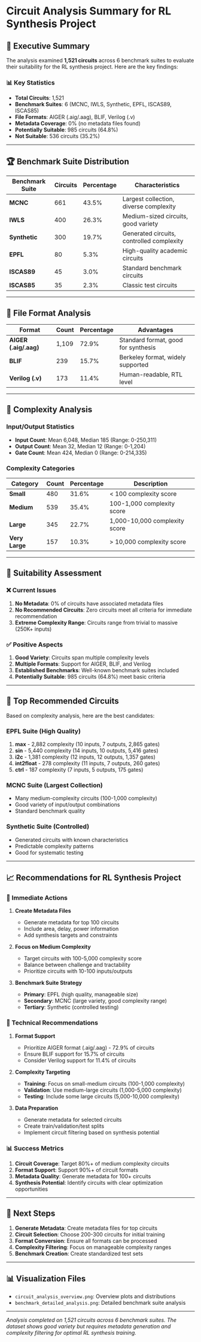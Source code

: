 # Circuit Analysis Summary for RL Synthesis Project

## 🎯 **Executive Summary**

The analysis examined **1,521 circuits** across 6 benchmark suites to evaluate their suitability for the RL synthesis project. Here are the key findings:

### **📊 Key Statistics**
- **Total Circuits**: 1,521
- **Benchmark Suites**: 6 (MCNC, IWLS, Synthetic, EPFL, ISCAS89, ISCAS85)
- **File Formats**: AIGER (.aig/.aag), BLIF, Verilog (.v)
- **Metadata Coverage**: 0% (no metadata files found)
- **Potentially Suitable**: 985 circuits (64.8%)
- **Not Suitable**: 536 circuits (35.2%)

---

## 🏆 **Benchmark Suite Distribution**

| Benchmark Suite | Circuits | Percentage | Characteristics |
|----------------|----------|------------|-----------------|
| **MCNC** | 661 | 43.5% | Largest collection, diverse complexity |
| **IWLS** | 400 | 26.3% | Medium-sized circuits, good variety |
| **Synthetic** | 300 | 19.7% | Generated circuits, controlled complexity |
| **EPFL** | 80 | 5.3% | High-quality academic circuits |
| **ISCAS89** | 45 | 3.0% | Standard benchmark circuits |
| **ISCAS85** | 35 | 2.3% | Classic test circuits |

---

## 📁 **File Format Analysis**

| Format | Count | Percentage | Advantages |
|--------|-------|------------|------------|
| **AIGER (.aig/.aag)** | 1,109 | 72.9% | Standard format, good for synthesis |
| **BLIF** | 239 | 15.7% | Berkeley format, widely supported |
| **Verilog (.v)** | 173 | 11.4% | Human-readable, RTL level |

---

## 🔧 **Complexity Analysis**

### **Input/Output Statistics**
- **Input Count**: Mean 6,048, Median 185 (Range: 0-250,311)
- **Output Count**: Mean 32, Median 12 (Range: 0-1,204)
- **Gate Count**: Mean 424, Median 0 (Range: 0-214,335)

### **Complexity Categories**
| Category | Count | Percentage | Description |
|----------|-------|------------|-------------|
| **Small** | 480 | 31.6% | < 100 complexity score |
| **Medium** | 539 | 35.4% | 100-1,000 complexity score |
| **Large** | 345 | 22.7% | 1,000-10,000 complexity score |
| **Very Large** | 157 | 10.3% | > 10,000 complexity score |

---

## 🎯 **Suitability Assessment**

### **❌ Current Issues**
1. **No Metadata**: 0% of circuits have associated metadata files
2. **No Recommended Circuits**: Zero circuits meet all criteria for immediate recommendation
3. **Extreme Complexity Range**: Circuits range from trivial to massive (250K+ inputs)

### **✅ Positive Aspects**
1. **Good Variety**: Circuits span multiple complexity levels
2. **Multiple Formats**: Support for AIGER, BLIF, and Verilog
3. **Established Benchmarks**: Well-known benchmark suites included
4. **Potentially Suitable**: 985 circuits (64.8%) meet basic criteria

---

## 🏅 **Top Recommended Circuits**

Based on complexity analysis, here are the best candidates:

### **EPFL Suite (High Quality)**
1. **max** - 2,882 complexity (10 inputs, 7 outputs, 2,865 gates)
2. **sin** - 5,440 complexity (14 inputs, 10 outputs, 5,416 gates)
3. **i2c** - 1,381 complexity (12 inputs, 12 outputs, 1,357 gates)
4. **int2float** - 278 complexity (11 inputs, 7 outputs, 260 gates)
5. **ctrl** - 187 complexity (7 inputs, 5 outputs, 175 gates)

### **MCNC Suite (Largest Collection)**
- Many medium-complexity circuits (100-1,000 complexity)
- Good variety of input/output combinations
- Standard benchmark quality

### **Synthetic Suite (Controlled)**
- Generated circuits with known characteristics
- Predictable complexity patterns
- Good for systematic testing

---

## 📈 **Recommendations for RL Synthesis Project**

### **🎯 Immediate Actions**

1. **Create Metadata Files**
   - Generate metadata for top 100 circuits
   - Include area, delay, power information
   - Add synthesis targets and constraints

2. **Focus on Medium Complexity**
   - Target circuits with 100-5,000 complexity score
   - Balance between challenge and tractability
   - Prioritize circuits with 10-100 inputs/outputs

3. **Benchmark Suite Strategy**
   - **Primary**: EPFL (high quality, manageable size)
   - **Secondary**: MCNC (large variety, good complexity range)
   - **Tertiary**: Synthetic (controlled testing)

### **🔧 Technical Recommendations**

1. **Format Support**
   - Prioritize AIGER format (.aig/.aag) - 72.9% of circuits
   - Ensure BLIF support for 15.7% of circuits
   - Consider Verilog support for 11.4% of circuits

2. **Complexity Targeting**
   - **Training**: Focus on small-medium circuits (100-1,000 complexity)
   - **Validation**: Use medium-large circuits (1,000-5,000 complexity)
   - **Testing**: Include some large circuits (5,000-10,000 complexity)

3. **Data Preparation**
   - Generate metadata for selected circuits
   - Create train/validation/test splits
   - Implement circuit filtering based on synthesis potential

### **📊 Success Metrics**

1. **Circuit Coverage**: Target 80%+ of medium complexity circuits
2. **Format Support**: Support 90%+ of circuit formats
3. **Metadata Quality**: Generate metadata for 100+ circuits
4. **Synthesis Potential**: Identify circuits with clear optimization opportunities

---

## 🚀 **Next Steps**

1. **Generate Metadata**: Create metadata files for top circuits
2. **Circuit Selection**: Choose 200-300 circuits for initial training
3. **Format Conversion**: Ensure all formats can be processed
4. **Complexity Filtering**: Focus on manageable complexity ranges
5. **Benchmark Creation**: Create standardized test sets

---

## 📊 **Visualization Files**

- `circuit_analysis_overview.png`: Overview plots and distributions
- `benchmark_detailed_analysis.png`: Detailed benchmark suite analysis

---

*Analysis completed on 1,521 circuits across 6 benchmark suites. The dataset shows good variety but requires metadata generation and complexity filtering for optimal RL synthesis training.* 